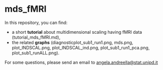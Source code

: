 # mds_fMRI

In this repository, you can find:

  - a short **tutorial** about multidimensional scaling having fMRI data (tutorial_mds_fMRI.md),
  - the related **graphs** (diagnosticplot_sub1_run1.png, mds.png, plot_INDSCAL.png, plot_INDSCAL_ind.png, plot_sub1_run1_pca.png, plot_sub1_runALL.png).
  
For some questions, please send an email to angela.andreella@stat.unipd.it
